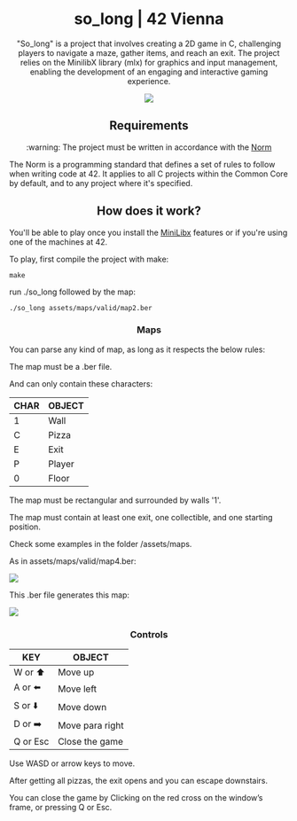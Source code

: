 <h1 align="center"> so_long | 42 Vienna</h1>

<p align="center">"So_long" is a project that involves creating a 2D game in C, challenging players to navigate a maze, gather items, and reach an exit. The project relies on the MinilibX library (mlx) for graphics and input management, enabling the development of an engaging and interactive gaming experience.</p>
<p align="center" alt="screenshot of 2D game"><img src="https://github.com/LaDeMonika/42-Vienna-CommonCore/assets/128793184/11a4724c-a818-4fb4-a6f1-bbec9eea1f8b"></p>


<h2 align="center" id="requirements"> Requirements </h2>

<p  align="center"> :warning: The project must be written in accordance with the <a href="https://github.com/42School/norminette/blob/master/pdf/en.norm.pdf" target="_blank">Norm</a> </p>
The Norm  is a programming standard that defines a set of rules to follow when writing code at 42. It applies to all C projects within the Common Core by default, and
to any project where it's specified.
    
<h2 align="center"> How does it work? </h2>

You'll be able to play once you install the <a href="https://github.com/42Paris/minilibx-linux">MiniLibx</a> features or if you're using one of the machines at 42.

To play, first compile the project with make:

	make

run ./so_long followed by the map:
	
	./so_long assets/maps/valid/map2.ber	
	
<h3 align="center"> Maps </h3>   
You can parse any kind of map, as long as it respects the below rules:

The map must be a .ber file.

And can only contain these characters:
    
| CHAR |	OBJECT   |
| --------- | ---------- |
| 1         |   Wall   |
| C	        | Pizza |
| E	        |   Exit  |
| P         |   Player  |      
| 0         |   Floor     |


The map must be rectangular and surrounded by walls '1'.

The map must contain at least one exit, one collectible, and one starting position.

Check some examples in the folder /assets/maps.
	
As in assets/maps/valid/map4.ber:

<img src="https://github.com/LaDeMonika/42-Vienna-CommonCore/assets/128793184/08db8599-8a54-4136-902e-09b452db5eab">


This .ber file generates this map:
    
    
<img src="https://github.com/LaDeMonika/42-Vienna-CommonCore/assets/128793184/59fb6e27-b6ba-4316-bd27-5bd53ac7d58f">
	
<h3 align="center"> Controls </h3>   
    
| KEY |	OBJECT   |
| --------- | ---------- |
| W or ⬆️        |    Move up   |
| A	or ⬅️        |    Move left |
| S	or ⬇️     |    Move down   |
| D or ➡️       |   Move para right|      
| Q or Esc      |   Close the game     | 
    
    
Use WASD or arrow keys to move.
	
	
After getting all pizzas, the exit opens and you can escape downstairs.
	
You can close the game by Clicking on the red cross on the window’s frame, or pressing Q or Esc.
